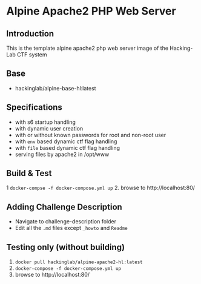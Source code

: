 # Alpine Apache2 PHP Web Server
## Introduction
This is the template alpine apache2 php web server image of the Hacking-Lab CTF system

## Base
* hackinglab/alpine-base-hl:latest

## Specifications
* with s6 startup handling
* with dynamic user creation
* with or without known passwords for root and non-root user
* with `env` based dynamic ctf flag handling
* with `file` based dynamic ctf flag handling
* serving files by apache2 in /opt/www


## Build & Test
1 `docker-compse -f docker-compose.yml up`
2. browse to http://localhost:80/

## Adding Challenge Description
- Navigate to challenge-description folder
- Edit all the `.md` files except `_howto` and `Readme` 

## Testing only (without building)
1. `docker pull hackinglab/alpine-apache2-hl:latest`
2. `docker-compose -f docker-compose.yml up`
3. browse to http://localhost:80/


